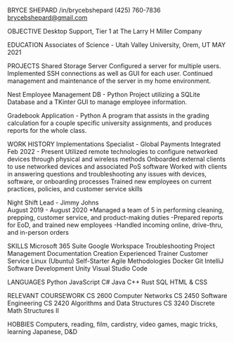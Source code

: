 BRYCE SHEPARD
/in/brycebshepard
(425) 760-7836
brycebshepard@gmail.com


OBJECTIVE
Desktop Support, Tier 1 at The Larry H Miller Company


EDUCATION
Associates of Science - Utah Valley University, Orem, UT
MAY 2021

PROJECTS
Shared Storage Server
	Configured a server for multiple users. Implemented SSH connections as well as GUI for each user. Continued management and maintenance of the server in my home environment.

Nest Employee Management DB - Python
	Project utilizing a SQLite Database and a TKinter GUI to manage employee information.

Gradebook Application - Python
	A program that assists in the grading calculation for a couple specific university assignments, and produces reports for the whole class.


WORK HISTORY
Implementations Specialist - Global Payments Integrated     
Feb 2022 - Present
	Utilized remote technologies to configure networked devices through physical and wireless methods
	Onboarded external clients to use networked devices and associated PoS software
	Worked with clients in answering questions and troubleshooting any issues with devices, software, or onboarding processes
	Trained new employees on current practices, policies, and customer service skills

Night Shift Lead - Jimmy Johns     
August 2019 - August 2020
	*Managed a team of 5 in performing cleaning, prepping, customer service, and product-making duties
	-Prepared reports for EoD, and trained new employees
	-Handled incoming online, drive-thru, and in-person orders


SKILLS
Microsoft 365 Suite
Google Workspace
Troubleshooting
Project Management
Documentation Creation
Experienced Trainer
Customer Service
Linux (Ubuntu)
Self-Starter
Agile Methodologies
Docker
Git
IntelliJ
Software Development
Unity
Visual Studio Code


LANGUAGES
Python
JavaScript
C#
Java
C++
Rust
SQL
HTML & CSS


RELEVANT COURSEWORK
CS 2600 Computer Networks
CS 2450 Software Engineering
CS 2420 Algorithms and Data Structures
CS 3240 Discrete Math Structures II


HOBBIES
Computers, reading, film, cardistry, video games, magic tricks, learning Japanese, D&D